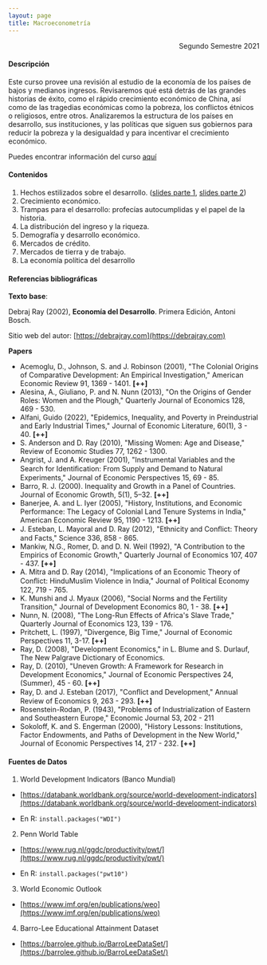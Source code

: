 ```yaml
---
layout: page
title: Macroeconometría
---
```


<div style="text-align: right"> Segundo Semestre 2021 </div>

#### Descripción

Este curso provee una revisión al estudio de la economía de los países de bajos y medianos ingresos. Revisaremos qué está detrás de las grandes historias de éxito, como el rápido crecimiento económico de China, así como de las tragedias económicas como la pobreza, los conflictos étnicos o religiosos, entre otros. Analizaremos la estructura de los países en desarrollo, sus instituciones, y las políticas que siguen sus gobiernos para reducir la pobreza y la desigualdad y para incentivar el crecimiento económico. 

Puedes encontrar información del curso [aquí](/desarrollo_economico/00/)

#### Contenidos

1)	Hechos estilizados sobre el desarrollo. ([slides parte 1](/desarrollo_economico/01/), [slides parte 2](/desarrollo_economico/02/))
2)	Crecimiento económico.
3)	Trampas para el desarrollo: profecías autocumplidas y el papel de la historia.
4)	La distribución del ingreso y la riqueza.
5)	Demografía y desarrollo económico.
6)	Mercados de crédito.
7)	Mercados de tierra y de trabajo.
8)	La economía política del desarrollo

#### Referencias bibliográficas

**Texto base**:

Debraj Ray (2002), **Economía del Desarrollo**. Primera Edición, Antoni Bosch.

Sitio web del autor: [https://debrajray.com](https://debrajray.com)

**Papers**

- Acemoglu, D., Johnson, S. and J. Robinson (2001), "The Colonial Origins of Comparative Development: An Empirical Investigation," American Economic Review 91, 1369 - 1401. **[++]**
- Alesina, A., Giuliano, P. and N. Nunn (2013), "On the Origins of Gender Roles: Women and the Plough," Quarterly Journal of Economics 128, 469 - 530.
- Alfani, Guido (2022), "Epidemics, Inequality, and Poverty in Preindustrial and Early Industrial Times," Journal of Economic Literature, 60(1), 3 - 40. **[++]**
- S. Anderson and D. Ray (2010), "Missing Women: Age and Disease," Review of Economic Studies 77, 1262 - 1300.
- Angrist, J. and A. Kreuger (2001), "Instrumental Variables and the Search for Identiﬁcation: From Supply and Demand to Natural Experiments," Journal of Economic Perspectives 15, 69 - 85.
- Barro, R. J. (2000). Inequality and Growth in a Panel of Countries. Journal of Economic Growth, 5(1), 5–32. **[++]**
- Banerjee, A. and L. Iyer (2005), "History, Institutions, and Economic Performance: The Legacy of Colonial Land Tenure Systems in India," American Economic Review 95, 1190 - 1213. **[++]**
- J. Esteban, L. Mayoral and D. Ray (2012), "Ethnicity and Conﬂict: Theory and Facts," Science 336, 858 - 865.
- Mankiw, N.G., Romer, D. and D. N. Weil (1992), "A Contribution to the Empirics of Economic Growth," Quarterly Journal of Economics 107, 407 - 437. **[++]**
- A. Mitra and D. Ray (2014), "Implications of an Economic Theory of Conﬂict: HinduMuslim Violence in India," Journal of Political Economy 122, 719 - 765.
- K. Munshi and J. Myaux (2006), "Social Norms and the Fertility Transition," Journal of Development Economics 80, 1 - 38. **[++]**
- Nunn, N. (2008), "The Long-Run Effects of Africa's Slave Trade," Quarterly Journal of Economics 123, 139 - 176.
- Pritchett, L. (1997), "Divergence, Big Time," Journal of Economic Perspectives 11, 3-17. **[++]**
- Ray, D. (2008), "Development Economics," in L. Blume and S. Durlauf, The New Palgrave Dictionary of Economics.
- Ray, D. (2010), "Uneven Growth: A Framework for Research in Development Economics," Journal of Economic Perspectives 24, (Summer), 45 - 60. **[++]**
- Ray, D. and J. Esteban (2017), "Conﬂict and Development," Annual Review of Economics 9, 263 - 293. **[++]**
- Rosenstein-Rodan, P. (1943), "Problems of Industrialization of Eastern and Southeastern Europe," Economic Journal 53, 202 - 211 
- Sokoloff, K. and S. Engerman (2000), "History Lessons: Institutions, Factor Endowments, and Paths of Development in the New World," Journal of Economic Perspectives 14, 217 - 232. **[++]**

#### Fuentes de Datos

1. World Development Indicators (Banco Mundial)

  - [https://databank.worldbank.org/source/world-development-indicators](https://databank.worldbank.org/source/world-development-indicators)
  
  - En R: `install.packages("WDI")`

2. Penn World Table

  - [https://www.rug.nl/ggdc/productivity/pwt/](https://www.rug.nl/ggdc/productivity/pwt/)
  
  - En R: `install.packages("pwt10")` 

3. World Economic Outlook

  - [https://www.imf.org/en/publications/weo](https://www.imf.org/en/publications/weo)
  
4. Barro-Lee Educational Attainment Dataset

  - [https://barrolee.github.io/BarroLeeDataSet/](https://barrolee.github.io/BarroLeeDataSet/)
  

